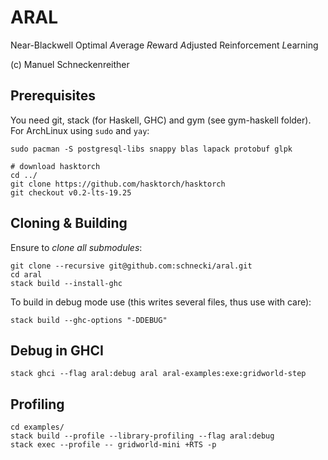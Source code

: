 # ARAL

Near-Blackwell Optimal *A*verage *R*eward *A*djusted Reinforcement *L*earning


(c) Manuel Schneckenreither

## Prerequisites

You need git, stack (for Haskell, GHC) and gym (see gym-haskell folder).
For ArchLinux using `sudo` and `yay`:

    sudo pacman -S postgresql-libs snappy blas lapack protobuf glpk

    # download hasktorch
    cd ../
    git clone https://github.com/hasktorch/hasktorch
    git checkout v0.2-lts-19.25


## Cloning & Building

Ensure to *clone all submodules*:

    git clone --recursive git@github.com:schnecki/aral.git
    cd aral
    stack build --install-ghc

To build in debug mode use (this writes several files, thus use with care):

    stack build --ghc-options "-DDEBUG"


## Debug in GHCI

    stack ghci --flag aral:debug aral aral-examples:exe:gridworld-step

## Profiling

    cd examples/
    stack build --profile --library-profiling --flag aral:debug
    stack exec --profile -- gridworld-mini +RTS -p
